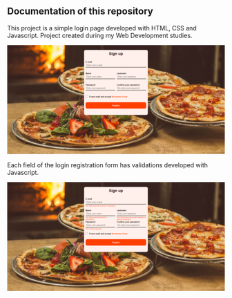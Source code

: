 ## Documentation of this repository

This project is a simple login page developed with HTML, CSS and Javascript. Project created during my Web Development studies.


<img src="/img/img-1.png">

Each field of the login registration form has validations developed with Javascript.


<img src="/img/img-2.png">
